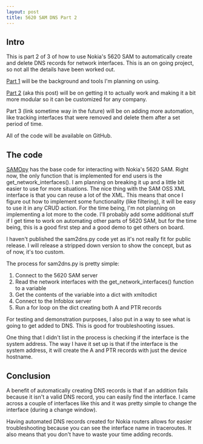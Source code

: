 ```yaml
---
layout: post
title: 5620 SAM DNS Part 2
---
```


## Intro

This is part 2 of 3 of how to use Nokia's 5620 SAM to automatically create and delete DNS records for network interfaces. This is an on going project, so not all the details have been worked out.

[Part 1](http://gotz.co/2016/04/13/sam-dns-part-1/) will be the background and tools I'm planning on using.

[Part 2](http://gotz.co/2016/05/23/sam-dns-part-2/) (aka this post) will be on getting it to actually work and making it a bit more modular so it can be customized for any company.

Part 3 (link sometime way in the future) will be on adding more automation, like tracking interfaces that were removed and delete them after a set period of time.

All of the code will be available on GitHub.

## The code

[SAMOpy](https://github.com/nlgotz/samopy) has the base code for interacting with Nokia's 5620 SAM. Right now, the only function that is implemented for end users is the get_network_interfaces(). I am planning on breaking it up and a little bit easier to use for more situations. The nice thing with the SAM OSS XML interface is that you can reuse a lot of the XML. This means that once I figure out how to implement some functionality (like filtering), it will be easy to use it in any CRUD action. For the time being, I'm not planning on implementing a lot more to the code. I'll probably add some additional stuff if I get time to work on automating other parts of 5620 SAM, but for the time being, this is a good first step and a good demo to get others on board.

I haven't published the sam2dns.py code yet as it's not really fit for public release. I will release a stripped down version to show the concept, but as of now, it's too custom.

The process for sam2dns.py is pretty simple:

1. Connect to the 5620 SAM server
2. Read the network interfaces with the get_network_interfaces() function to a variable
3. Get the contents of the variable into a dict with xmltodict
4. Connect to the Infoblox server
5. Run a for loop on the dict creating both A and PTR records

For testing and demonstration purposes, I also put in a way to see what is going to get added to DNS. This is good for troubleshooting issues.

One thing that I didn't list in the process is checking if the interface is the system address. The way I have it set up is that if the interface is the system address, it will create the A and PTR records with just the device hostname.

## Conclusion

A benefit of automatically creating DNS records is that if an addition fails because it isn't a valid DNS record, you can easily find the interface. I came across a couple of interfaces like this and it was pretty simple to change the interface (during a change window).

Having automated DNS records created for Nokia routers allows for easier troubleshooting because you can see the interface name in traceroutes. It also means that you don't have to waste your time adding records.
